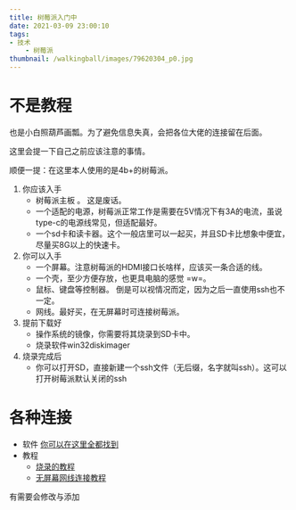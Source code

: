 ```yaml
---
title: 树莓派入门中
date: 2021-03-09 23:00:10
tags:
- 技术
    - 树莓派
thumbnail: /walkingball/images/79620304_p0.jpg
---
```

# 不是教程
也是小白照葫芦画瓢。为了避免信息失真，会把各位大佬的连接留在后面。

这里会提一下自己之前应该注意的事情。

顺便一提：在这里本人使用的是4b+的树莓派。

1. 你应该入手
    - 树莓派主板 。 这是废话。
    - 一个适配的电源，树莓派正常工作是需要在5V情况下有3A的电流，虽说type-c的电源线常见，但适配最好。
    - 一个sd卡和读卡器。这个一般店里可以一起买，并且SD卡比想象中便宜，尽量买8G以上的快速卡。
2. 你可以入手
    - 一个屏幕。注意树莓派的HDMI接口长啥样，应该买一条合适的线。
    - 一个壳，至少方便存放，也更具电脑的感觉 =w=。
    - 鼠标、键盘等控制器。 倒是可以视情况而定，因为之后一直使用ssh也不一定。
    - 网线。最好买，在无屏幕时可连接树莓派。
3. 提前下载好
    - 操作系统的镜像，你需要将其烧录到SD卡中。
    - 烧录软件win32diskimager
4. 烧录完成后
    - 你可以打开SD，直接新建一个ssh文件（无后缀，名字就叫ssh）。这可以打开树莓派默认关闭的ssh

# 各种连接 
- 软件 [你可以在这里全都找到](https://shumeipai.nxez.com/download)
- 教程
    + [烧录的教程](https://shumeipai.nxez.com/2013/09/07/raspberry-pi-under-windows-system-installation-to-sd-card.html)
    + [无屏幕网线连接教程](https://blog.csdn.net/NIeson2012/article/details/99714255)

有需要会修改与添加